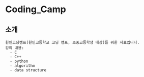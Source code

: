 # Coding_Camp

## 소개

    한민코딩캠프(한민고등학교 코딩 캠프, 초중고등학생 대상)를 위한 자료입니다.  
    강의 내용:  
      - C
      - C++
      - python
      - algorithm
      - data structure